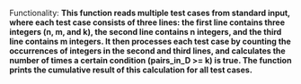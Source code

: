Functionality: **This function reads multiple test cases from standard input, where each test case consists of three lines: the first line contains three integers (n, m, and k), the second line contains n integers, and the third line contains m integers. It then processes each test case by counting the occurrences of integers in the second and third lines, and calculates the number of times a certain condition (pairs_in_D >= k) is true. The function prints the cumulative result of this calculation for all test cases.**